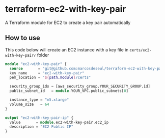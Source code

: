 # terraform-ec2-with-key-pair

A Terraform module for EC2 to create a key pair automatically

## How to use

This code below will create an EC2 instance with a key file in `certs/ec2-with-key-pair/` folder

```terraform
module "ec2-with-key-pair" {
  source       = "git@github.com:marcosdeseul/terraform-ec2-with-key-pair.git"
  key_name     = "ec2-with-key-pair"
  pem_location = "${path.module}/certs"

  security_group_ids = [aws_security_group.YOUR_SECURITY_GROUP.id]
  public_subnet_id   = module.YOUR_VPC.public_subnets[0]

  instance_type = "m5.xlarge"
  volume_size   = 64
}

output "ec2-with-key-pair-ip" {
  value       = module.ec2-with-key-pair.ec2_ip
  description = "EC2 Public IP"
}
```
